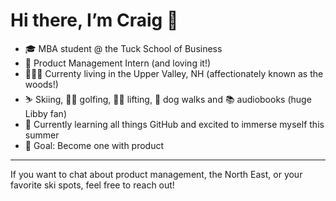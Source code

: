 # Hi there, I’m Craig 👋

- 🎓 MBA student @ the Tuck School of Business
- 💼 Product Management Intern (and loving it!)
- 🌲🌳🌲 Currenty living in the Upper Valley, NH (affectionately known as the woods!)
- ⛷️ Skiing, 🏌️‍♂️ golfing, 🏋️‍♂️ lifting, 🐶 dog walks and 📚 audiobooks (huge Libby fan)
- 🌱 Currently learning all things GitHub and excited to immerse myself this summer
- 🚀 Goal: Become one with product

---

If you want to chat about product management, the North East, or your favorite ski spots, feel free to reach out!
